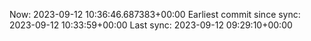 Now: 2023-09-12 10:36:46.687383+00:00 Earliest commit since sync: 2023-09-12 10:33:59+00:00 Last sync: 2023-09-12 09:29:10+00:00
